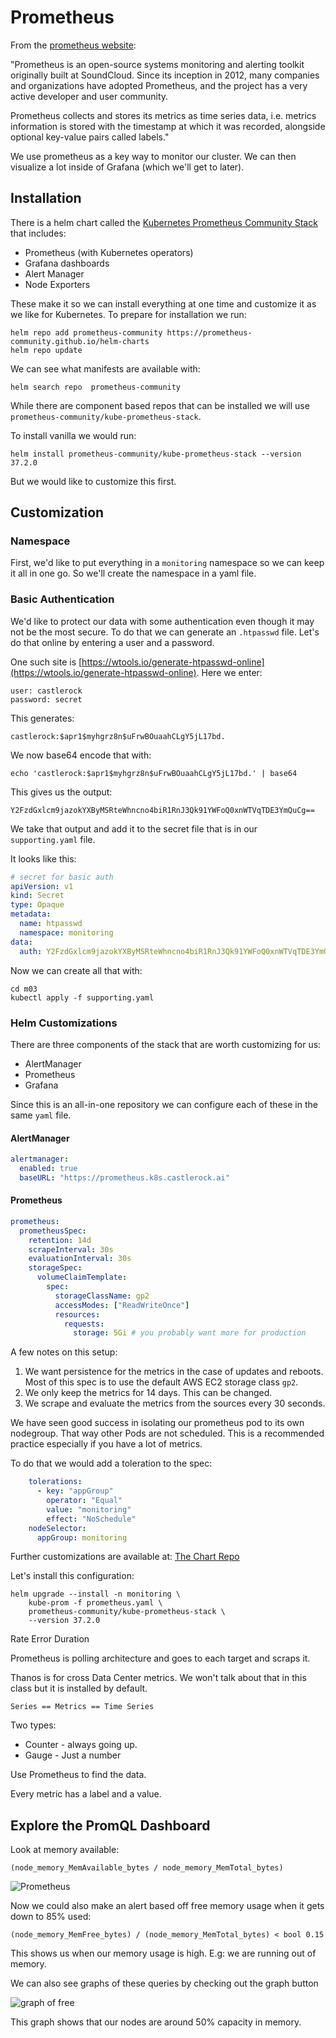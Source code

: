 # Prometheus

From the [prometheus website](https://prometheus.io/docs/introduction/overview/): 

"Prometheus is an open-source systems monitoring and alerting toolkit originally built at SoundCloud. Since its inception in 2012, many companies and organizations have adopted Prometheus, and the project has a very active developer and user community.

Prometheus collects and stores its metrics as time series data, i.e. metrics information is stored with the timestamp at which it was recorded, alongside optional key-value pairs called labels."

We use prometheus as a key way to monitor our cluster.  We can then visualize a lot inside of Grafana (which we'll get to later). 


## Installation

There is a helm chart called the [Kubernetes Prometheus Community Stack](https://github.com/prometheus-community/helm-charts/tree/main/charts/kube-prometheus-stack) that includes: 

* Prometheus (with Kubernetes operators)
* Grafana dashboards
* Alert Manager
* Node Exporters

These make it so we can install everything at one time and customize it as we like for Kubernetes. To prepare for installation we run: 


```
helm repo add prometheus-community https://prometheus-community.github.io/helm-charts
helm repo update
```

We can see what manifests are available with: 

```
helm search repo  prometheus-community
```

While there are component based repos that can be installed we will use `prometheus-community/kube-prometheus-stack`.  

To install vanilla we would run: 

```
helm install prometheus-community/kube-prometheus-stack --version 37.2.0
```

But we would like to customize this first. 

## Customization

### Namespace

First, we'd like to put everything in a `monitoring` namespace so we can keep it all in one go. So we'll create the namespace in a yaml file. 

### Basic Authentication

We'd like to protect our data with some authentication even though it may not be the most secure.  To do that we can generate an `.htpasswd` file.  Let's do that online by entering a user and a password.  

One such site is [https://wtools.io/generate-htpasswd-online](https://wtools.io/generate-htpasswd-online).  Here we enter:

```
user: castlerock
password: secret
```
This generates: 

```
castlerock:$apr1$myhgrz8n$uFrwBOuaahCLgY5jL17bd.
```

We now base64 encode that with: 

```
echo 'castlerock:$apr1$myhgrz8n$uFrwBOuaahCLgY5jL17bd.' | base64
``` 

This gives us the output: 

```
Y2FzdGxlcm9jazokYXByMSRteWhncno4biR1RnJ3Qk91YWFoQ0xnWTVqTDE3YmQuCg==
```

We take that output and add it to the secret file that is in our `supporting.yaml` file. 

It looks like this: 

```yaml
# secret for basic auth
apiVersion: v1
kind: Secret
type: Opaque
metadata:
  name: htpasswd
  namespace: monitoring
data:
  auth: Y2FzdGxlcm9jazokYXByMSRteWhncno4biR1RnJ3Qk91YWFoQ0xnWTVqTDE3YmQuCg==
```

Now we can create all that with: 

```
cd m03
kubectl apply -f supporting.yaml
```

### Helm Customizations

There are three components of the stack that are worth customizing for us: 

* AlertManager
* Prometheus
* Grafana

Since this is an all-in-one repository we can configure each of these in the same `yaml` file. 

#### AlertManager

```yaml
alertmanager:
  enabled: true
  baseURL: "https://prometheus.k8s.castlerock.ai"
```

#### Prometheus

```yaml
prometheus:
  prometheusSpec:
    retention: 14d
    scrapeInterval: 30s
    evaluationInterval: 30s
    storageSpec:
      volumeClaimTemplate:
        spec:
          storageClassName: gp2
          accessModes: ["ReadWriteOnce"]
          resources:
            requests:
              storage: 5Gi # you probably want more for production

```

A few notes on this setup: 

1. We want persistence for the metrics in the case of updates and reboots.  Most of this spec is to use the default AWS EC2 storage class `gp2`.  
2. We only keep the metrics for 14 days.  This can be changed. 
3. We scrape and evaluate the metrics from the sources every 30 seconds.

We have seen good success in isolating our prometheus pod to its own nodegroup. That way other Pods are not scheduled.  This is a recommended practice especially if you have a lot of metrics. 

To do that we would add a toleration to the spec: 

```yaml
	tolerations:
      - key: "appGroup"
        operator: "Equal"
        value: "monitoring"
        effect: "NoSchedule"
    nodeSelector:
      appGroup: monitoring
```

Further customizations are available at:
[The Chart Repo](https://github.com/prometheus-community/helm-charts/blob/main/charts/kube-prometheus-stack/values.yaml)

Let's install this configuration: 

```
helm upgrade --install -n monitoring \
	kube-prom -f prometheus.yaml \
	prometheus-community/kube-prometheus-stack \
	--version 37.2.0
```

Rate
Error
Duration

Prometheus is polling architecture and goes to each target and scraps it. 

Thanos is for cross Data Center metrics. We won't talk about that in this class but it is installed by default. 

```
Series == Metrics == Time Series
```

Two types: 

* Counter - always going up. 
* Gauge - Just a number

Use Prometheus to find the data.

Every metric has a label and a value. 

## Explore the PromQL Dashboard

Look at memory available: 

```
(node_memory_MemAvailable_bytes / node_memory_MemTotal_bytes)
```

![Prometheus](../images/mo/prom01.png)

Now we could also make an alert based off free memory usage when it gets down to 85% used: 

```
(node_memory_MemFree_bytes) / (node_memory_MemTotal_bytes) < bool 0.15
```

This shows us when our memory usage is high. E.g: we are running out of memory.

We can also see graphs of these queries by checking out the graph button

![graph of free](../images/mo/prom02.png)

This graph shows that our nodes are around 50% capacity in memory. 